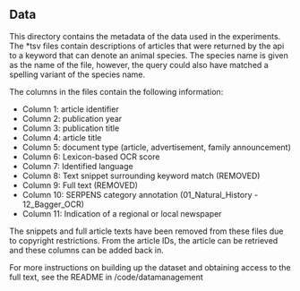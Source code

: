 Data 
----

This directory contains the metadata of the data used in the experiments. The *tsv files contain descriptions of articles that were returned by the api to a keyword that can denote an animal species. The species name is given as the name of the file, however, the query could also have matched a spelling variant of the species name. 

The columns in the files contain the following information:

* Column 1: article identifier 
* Column 2: publication year 
* Column 3: publication title 
* Column 4: article title 
* Column 5: document type (article, advertisement, family announcement)
* Column 6: Lexicon-based OCR score 
* Column 7: Identified language
* Column 8: Text snippet surrounding keyword match (REMOVED)
* Column 9: Full text (REMOVED)
* Column 10: SERPENS category annotation (01_Natural_History - 12_Bagger_OCR) 
* Column 11: Indication of a regional or local newspaper

The snippets and full article texts have been removed from these files due to copyright restrictions. From the article IDs, the article can be retrieved and these columns can be added back in.  

For more instructions on building up the dataset and obtaining access to the full text, see the README in /code/datamanagement 


